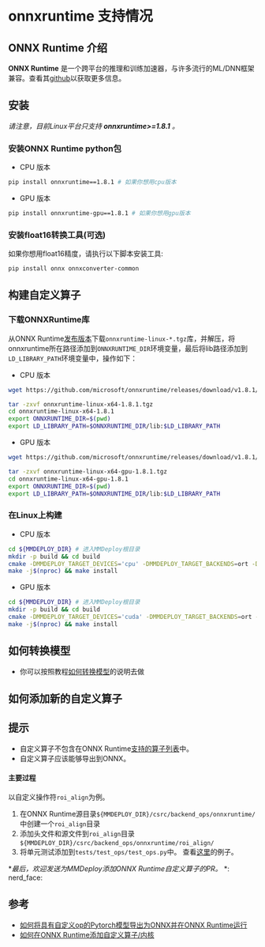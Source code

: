 # onnxruntime 支持情况

## ONNX Runtime 介绍

**ONNX Runtime** 是一个跨平台的推理和训练加速器，与许多流行的ML/DNN框架兼容。查看其[github](https://github.com/microsoft/onnxruntime)以获取更多信息。

## 安装

*请注意，目前Linux平台只支持 **onnxruntime>=1.8.1** 。*

### 安装ONNX Runtime python包

- CPU 版本

```bash
pip install onnxruntime==1.8.1 # 如果你想用cpu版本
```

- GPU 版本

```bash
pip install onnxruntime-gpu==1.8.1 # 如果你想用gpu版本
```

### 安装float16转换工具(可选)

如果你想用float16精度，请执行以下脚本安装工具:

```bash
pip install onnx onnxconverter-common
```

## 构建自定义算子

### 下载ONNXRuntime库

从ONNX Runtime[发布版本](https://github.com/microsoft/onnxruntime/releases/tag/v1.8.1)下载`onnxruntime-linux-*.tgz`库，并解压，将onnxruntime所在路径添加到`ONNXRUNTIME_DIR`环境变量，最后将lib路径添加到`LD_LIBRARY_PATH`环境变量中，操作如下：

- CPU 版本

```bash
wget https://github.com/microsoft/onnxruntime/releases/download/v1.8.1/onnxruntime-linux-x64-1.8.1.tgz

tar -zxvf onnxruntime-linux-x64-1.8.1.tgz
cd onnxruntime-linux-x64-1.8.1
export ONNXRUNTIME_DIR=$(pwd)
export LD_LIBRARY_PATH=$ONNXRUNTIME_DIR/lib:$LD_LIBRARY_PATH
```

- GPU 版本

```bash
wget https://github.com/microsoft/onnxruntime/releases/download/v1.8.1/onnxruntime-linux-x64-gpu-1.8.1.tgz

tar -zxvf onnxruntime-linux-x64-gpu-1.8.1.tgz
cd onnxruntime-linux-x64-gpu-1.8.1
export ONNXRUNTIME_DIR=$(pwd)
export LD_LIBRARY_PATH=$ONNXRUNTIME_DIR/lib:$LD_LIBRARY_PATH
```

### 在Linux上构建

- CPU 版本

```bash
cd ${MMDEPLOY_DIR} # 进入MMDeploy根目录
mkdir -p build && cd build
cmake -DMMDEPLOY_TARGET_DEVICES='cpu' -DMMDEPLOY_TARGET_BACKENDS=ort -DONNXRUNTIME_DIR=${ONNXRUNTIME_DIR} ..
make -j$(nproc) && make install
```

- GPU 版本

```bash
cd ${MMDEPLOY_DIR} # 进入MMDeploy根目录
mkdir -p build && cd build
cmake -DMMDEPLOY_TARGET_DEVICES='cuda' -DMMDEPLOY_TARGET_BACKENDS=ort -DONNXRUNTIME_DIR=${ONNXRUNTIME_DIR} ..
make -j$(nproc) && make install
```

## 如何转换模型

- 你可以按照教程[如何转换模型](../02-how-to-run/convert_model.md)的说明去做

## 如何添加新的自定义算子

## 提示

- 自定义算子不包含在ONNX Runtime[支持的算子列表](https://github.com/microsoft/onnxruntime/blob/master/docs/OperatorKernels.md)中。
- 自定义算子应该能够导出到ONNX。

#### 主要过程

以自定义操作符`roi_align`为例。

1. 在ONNX Runtime源目录`${MMDEPLOY_DIR}/csrc/backend_ops/onnxruntime/`中创建一个`roi_align`目录
2. 添加头文件和源文件到`roi_align`目录`${MMDEPLOY_DIR}/csrc/backend_ops/onnxruntime/roi_align/`
3. 将单元测试添加到`tests/test_ops/test_ops.py`中。
   查看[这里](../../../tests/test_ops/test_ops.py)的例子。

\**最后，欢迎发送为MMDeploy添加ONNX Runtime自定义算子的PR。* \*: nerd_face:

## 参考

- [如何将具有自定义op的Pytorch模型导出为ONNX并在ONNX Runtime运行](https://github.com/onnx/tutorials/blob/master/PyTorchCustomOperator/README.md)
- [如何在ONNX Runtime添加自定义算子/内核](https://onnxruntime.ai/docs/reference/operators/add-custom-op.html)

